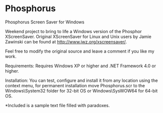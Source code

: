 Phosphorus
==========

Phosphorus Screen Saver for Windows 

Weekend project to bring to life a Windows version of the Phosphor XScreenSaver.
Original XScreenSaver for Linux and Unix users by Jamie Zawinski can be found at http://www.jwz.org/xscreensaver/.

Feel free to modify the original source and leave a comment if you like my work.

Requirements:
Requires Windows XP or higher and .NET Framework 4.0 or higher.

Installation:
You can test, configure and install it from any location using the context menu, for permanent installation move Phosphorus.scr to the Windows\System32 folder for 32-bit OS or Windows\SysWOW64 for 64-bit OS.

*Included is a sample text file filled with paradoxes.
